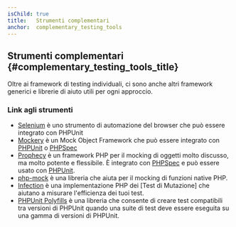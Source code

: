 ```yaml
---
isChild: true
title:   Strumenti complementari
anchor:  complementary_testing_tools
---
```


## Strumenti complementari {#complementary_testing_tools_title}

Oltre ai framework di testing individuali, ci sono anche altri framework
generici e librerie di aiuto utili per ogni approccio.

### Link agli strumenti

* [Selenium] è uno strumento di automazione del browser che può essere integrato
  con PHPUnit
* [Mockery] è un Mock Object Framework che può essere integrato con [PHPUnit] o
  [PHPSpec]
* [Prophecy] è un framework PHP per il mocking di oggetti molto discusso, ma
  molto potente e flessibile. È integrato con [PHPSpec] e può essere usato con
  [PHPUnit].
* [php-mock] è una libreria che aiuta per il mocking di funzioni native PHP.
* [Infection] è una implementazione PHP dei [Test di Mutazione] che aiutano a misurare l'efficienza dei tuoi test.
* [PHPUnit Polyfills] è una libreria che consente di creare test compatibili tra versioni di PHPUnit quando una suite di test deve essere eseguita su una gamma di versioni di PHPUnit.


[Selenium]: https://www.selenium.dev/
[integrated with PHPUnit]: https://github.com/giorgiosironi/phpunit-selenium/
[Mockery]: https://github.com/padraic/mockery
[PHPUnit]: https://phpunit.de/
[PHPSpec]: https://www.phpspec.net/
[Prophecy]: https://github.com/phpspec/prophecy
[php-mock]: https://github.com/php-mock/php-mock
[Infection]: https://github.com/infection/infection
[Mutation Testing]: https://en.wikipedia.org/wiki/Mutation_testing
[PHPUnit Polyfills]: https://github.com/Yoast/PHPUnit-Polyfills
